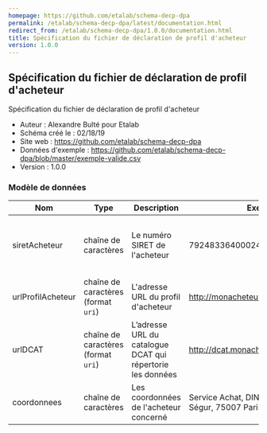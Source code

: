 ```yaml
---
homepage: https://github.com/etalab/schema-decp-dpa
permalink: /etalab/schema-decp-dpa/latest/documentation.html
redirect_from: /etalab/schema-decp-dpa/1.0.0/documentation.html
title: Spécification du fichier de déclaration de profil d'acheteur
version: 1.0.0
---
```


## Spécification du fichier de déclaration de profil d'acheteur

Spécification du fichier de déclaration de profil d'acheteur

- Auteur : Alexandre Bulté pour Etalab
- Schéma créé le : 02/18/19
- Site web : https://github.com/etalab/schema-decp-dpa
- Données d'exemple : https://github.com/etalab/schema-decp-dpa/blob/master/exemple-valide.csv
- Version : 1.0.0

### Modèle de données

|Nom|Type|Description|Exemple|Propriétés|
|-|-|-|-|-|
|siretAcheteur|chaîne de caractères|Le numéro SIRET de l'acheteur|79248336400024|Valeur obligatoire, Valeur unique, Motif : `^\d{14}$`|
|urlProfilAcheteur|chaîne de caractères (format `uri`)|L'adresse URL du profil d'acheteur|http://monacheteur.com/profil|Valeur obligatoire|
|urlDCAT|chaîne de caractères (format `uri`)|L’adresse URL du catalogue DCAT qui répertorie les données|http://dcat.monacheteur.com/catalog.ttl|Valeur optionnelle|
|coordonnees|chaîne de caractères|Les coordonnées de l'acheteur concerné|Service Achat, DINSIC, 20 avenue de Ségur, 75007 Paris|Valeur obligatoire|